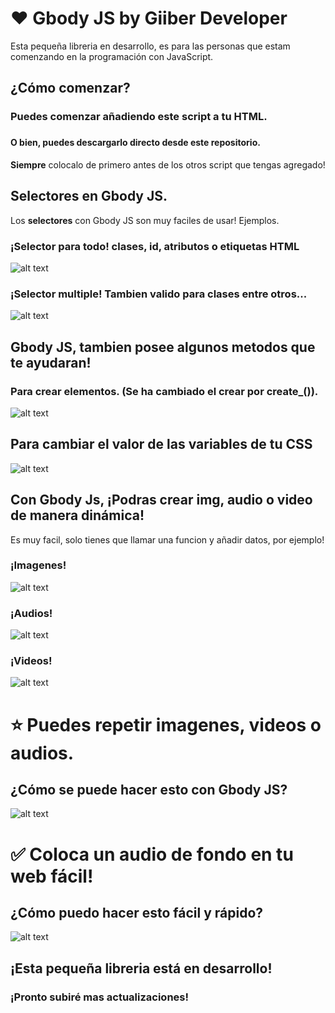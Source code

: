 # ❤ Gbody JS by Giiber Developer

Esta pequeña libreria en desarrollo, es para las personas que estam comenzando en la programación con JavaScript.

## ¿Cómo comenzar?

### Puedes comenzar añadiendo este script a tu HTML.
### <script src="https://n9.cl/gbodyjs"></script>
#### O bien, puedes descargarlo directo desde este repositorio. 

**Siempre** colocalo de primero antes de los otros script que tengas agregado!

## Selectores en Gbody JS.
Los **selectores** con Gbody JS son muy faciles de usar! Ejemplos.

### ¡Selector para todo! clases, id, atributos o etiquetas HTML
![alt text](https://i.ibb.co/0s2sX55/Selectores.png)

### ¡Selector multiple! Tambien valido para clases entre otros...
![alt text](https://i.ibb.co/khmxvkY/multiple.png)


## Gbody JS, tambien posee algunos metodos que te ayudaran!

### Para crear elementos. (Se ha cambiado el crear por create_()).
![alt text](https://i.ibb.co/vhLRgD1/crear.png)

## Para cambiar el valor de las variables de tu CSS
![alt text](https://i.ibb.co/vknmdpB/variables.png)


## Con Gbody Js, ¡Podras crear img, audio o video de manera dinámica!

Es muy facil, solo tienes que llamar una funcion y añadir datos, por ejemplo!

### ¡Imagenes!
![alt text](https://i.ibb.co/J5DcTbQ/image.png)

### ¡Audios!
![alt text](https://i.ibb.co/tmXqRVC/audio.png)

### ¡Videos!
![alt text](https://i.ibb.co/h8Jx1dY/video.png)

# ⭐ Puedes repetir imagenes, videos o audios.

## ¿Cómo se puede hacer esto con Gbody JS?
![alt text](https://i.ibb.co/fND6h9y/repeat.png)


# ✅ Coloca un audio de fondo en tu web fácil!

## ¿Cómo puedo hacer esto fácil y rápido?
![alt text](https://i.ibb.co/HgnyLqB/bgSound.png)


## ¡Esta pequeña libreria está en desarrollo!
### ¡Pronto subiré mas actualizaciones!

